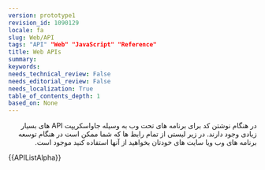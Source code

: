 ```yaml
---
version: prototype1
revision_id: 1090129
locale: fa
slug: Web/API
tags: "API" "Web" "JavaScript" "Reference"
title: Web APIs
summary: 
keywords: 
needs_technical_review: False
needs_editorial_review: False
needs_localization: True
table_of_contents_depth: 1
based_on: None
---
```

<p dir="rtl">در هنگام نوشتن کد برای برنامه های تحت وب به وسیله جاواسکریپت API های بسیار زیادی وجود دارند. در زیر لیستی از تمام رابط ها که شما ممکن است در هنگام توسعه برنامه های وب ویا سایت های خودتان بخواهید از آنها استفاده کنید موجود است.</p>

<div>{{APIListAlpha}}&nbsp;</div>

